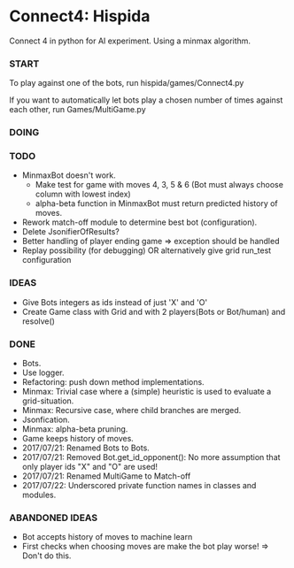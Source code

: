# Connect4: Hispida
Connect 4 in python for AI experiment. Using a minmax algorithm.

### START
To play against one of the bots, run hispida/games/Connect4.py

If you want to automatically let bots play a chosen number of times against each other,
run Games/MultiGame.py

### DOING

### TODO
* MinmaxBot doesn't work.
    * Make test for game with moves 4, 3, 5 & 6 (Bot must always choose column with lowest index)
    * alpha-beta function in MinmaxBot must return predicted history of moves.
* Rework match-off module to determine best bot (configuration).
* Delete JsonifierOfResults?
* Better handling of player ending game => exception should be handled
* Replay possibility (for debugging) OR alternatively give grid run_test configuration

### IDEAS
* Give Bots integers as ids instead of just 'X' and 'O'
* Create Game class with Grid and with 2 players(Bots or Bot/human) and resolve()

### DONE
* Bots.
* Use logger.
* Refactoring: push down method implementations.
* Minmax: Trivial case where a (simple) heuristic is used to evaluate a grid-situation.
* Minmax: Recursive case, where child branches are merged.
* Jsonfication.
* Minmax: alpha-beta pruning.
* Game keeps history of moves.
* 2017/07/21: Renamed Bots to Bots.
* 2017/07/21: Removed Bot.get_id_opponent(): No more assumption that only player ids "X" and "O" are used!
* 2017/07/21: Renamed MultiGame to Match-off
* 2017/07/22: Underscored private function names in classes and modules.

### ABANDONED IDEAS
* Bot accepts history of moves to machine learn
* First checks when choosing moves are make the bot play worse! => Don't do this.
